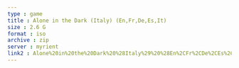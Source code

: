 ```yaml
---
type : game
title : Alone in the Dark (Italy) (En,Fr,De,Es,It)
size : 2.6 G
format : iso
archive : zip
server : myrient
link2 : Alone%20in%20the%20Dark%20%28Italy%29%20%28En%2CFr%2CDe%2CEs%2CIt%29
---
```

